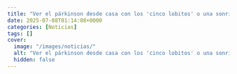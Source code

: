 ```yaml
---
title: "Ver el párkinson desde casa con los 'cinco lobitos' o una sonrisa - así es el proyecto pionero de estos médicos españoles"
date: 2025-07-08T01:14:08+0000
categories: [Noticias]
tags: []
cover:
  image: "/images/noticias/"
  alt: "Ver el párkinson desde casa con los 'cinco lobitos' o una sonrisa - así es el proyecto pionero de estos médicos españoles"
  hidden: false
---
```




